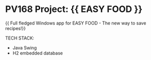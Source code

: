 # PV168 Project: {{ EASY FOOD }}


{{ Full fledged Windows app for EASY FOOD - The new way to save recipes!}}

TECH STACK:
 - Java Swing
 - H2 embedded database
